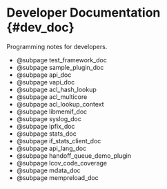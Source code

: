 Developer Documentation    {#dev_doc}
=======================

Programming notes for developers.

- @subpage test_framework_doc
- @subpage sample_plugin_doc
- @subpage api_doc
- @subpage vapi_doc
- @subpage acl_hash_lookup
- @subpage acl_multicore
- @subpage acl_lookup_context
- @subpage libmemif_doc
- @subpage syslog_doc
- @subpage ipfix_doc
- @subpage stats_doc
- @subpage if_stats_client_doc
- @subpage api_lang_doc
- @subpage handoff_queue_demo_plugin
- @subpage lcov_code_coverage
- @subpage mdata_doc
- @subpage mempreload_doc

